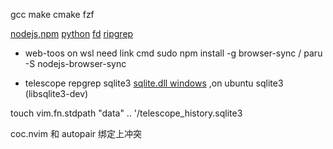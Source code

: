 gcc make cmake fzf 

[nodejs,npm](https://nodejs.org/en/)
[python](https://www.python.org/downloads/)
[fd](https://github.com/sharkdp/fd)
[ripgrep](https://github.com/BurntSushi/ripgrep)

- web-toos
on wsl need link cmd
sudo npm install -g browser-sync / paru -S nodejs-browser-sync

- telescope
repgrep 
sqlite3 [sqlite.dll windows](https://www.sqlite.org/download.html) ,on ubuntu sqlite3 (libsqlite3-dev)  

touch vim.fn.stdpath "data" .. '/telescope_history.sqlite3

coc.nvim 和 autopair <CR>绑定上冲突
